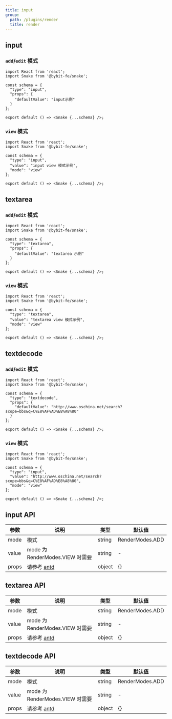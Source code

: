 ```yaml
---
title: input
group:
  path: /plugins/render
  title: render
---
```


## input

### `add`/`edit` 模式

```tsx
import React from 'react';
import Snake from '@bybit-fe/snake';

const schema = {
  "type": "input",
  "props": {
    "defaultValue": "input示例"
  }
};

export default () => <Snake {...schema} />;
```

### `view` 模式

```tsx
import React from 'react';
import Snake from '@bybit-fe/snake';

const schema = {
  "type": "input",
  "value": "input view 模式示例",
  "mode": "view"
};

export default () => <Snake {...schema} />;
```

## textarea

### `add`/`edit` 模式

```tsx
import React from 'react';
import Snake from '@bybit-fe/snake';

const schema = {
  "type": "textarea",
  "props": {
    "defaultValue": "textarea 示例"
  }
};

export default () => <Snake {...schema} />;
```

### `view` 模式

```tsx
import React from 'react';
import Snake from '@bybit-fe/snake';

const schema = {
  "type": "textarea",
  "value": "textarea view 模式示例",
  "mode": "view"
};

export default () => <Snake {...schema} />;
```

## textdecode

### `add`/`edit` 模式

```tsx
import React from 'react';
import Snake from '@bybit-fe/snake';

const schema = {
  "type": "textdecode",
  "props": {
    "defaultValue": "http://www.oschina.net/search?scope=bbs&q=C%E8%AF%AD%E8%A8%80"
  }
};

export default () => <Snake {...schema} />;
```

### `view` 模式

```tsx
import React from 'react';
import Snake from '@bybit-fe/snake';

const schema = {
  "type": "input",
  "value": "http://www.oschina.net/search?scope=bbs&q=C%E8%AF%AD%E8%A8%80",
  "mode": "view"
};

export default () => <Snake {...schema} />;
```

## input API

| 参数  | 说明                                                   | 类型   | 默认值          |
| ----- | ------------------------------------------------------ | ------ | --------------- |
| mode  | 模式                                                   | string | RenderModes.ADD |
| value | mode 为 RenderModes.VIEW 时需要                        | string | -               |
| props | 请参考 [antd](https://ant.design/components/input-cn/) | object | {}              |

## textarea API

| 参数  | 说明                                                   | 类型   | 默认值          |
| ----- | ------------------------------------------------------ | ------ | --------------- |
| mode  | 模式                                                   | string | RenderModes.ADD |
| value | mode 为 RenderModes.VIEW 时需要                        | string | -               |
| props | 请参考 [antd](https://ant.design/components/input-cn/) | object | {}              |

## textdecode API

| 参数  | 说明                                                   | 类型   | 默认值          |
| ----- | ------------------------------------------------------ | ------ | --------------- |
| mode  | 模式                                                   | string | RenderModes.ADD |
| value | mode 为 RenderModes.VIEW 时需要                        | string | -               |
| props | 请参考 [antd](https://ant.design/components/input-cn/) | object | {}              |
